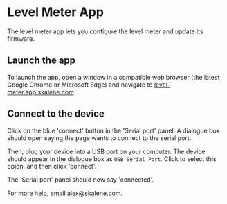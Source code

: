 # Level Meter App

The level meter app lets you configure the level meter and update its firmware.

## Launch the app

To launch the app, open a window in a compatible web browser (the latest Google Chrome or Microsoft Edge) and navigate to [level-meter.app.skalene.com](https://level-meter.app.skalene.com).

## Connect to the device

Click on the blue 'connect' button in the 'Serial port' panel. A dialogue box should open saying the page wants to connect to the serial port.

Then, plug your device into a USB port on your computer. The device should appear in the dialogue box as `USB Serial Port`. Click to select this opion, and then click 'connect'.

The 'Serial port' panel should now say 'connected'.

For more help, email alex@skalene.com.
